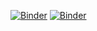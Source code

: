 [![Binder](https://mybinder.org/badge_logo.svg)](https://mybinder.org/v2/gh/IADKA/21/master)
[![Binder](https://mybinder.org/badge_logo.svg)](https://mybinder.org/v2/gh/IADKA/21/master?filepath=OpenThis.ipynb)

